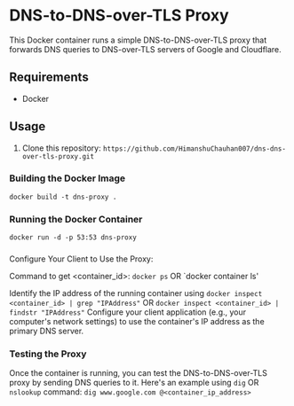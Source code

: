 # DNS-to-DNS-over-TLS Proxy

This Docker container runs a simple DNS-to-DNS-over-TLS proxy that forwards DNS queries to DNS-over-TLS servers of Google and Cloudflare.

## Requirements

- Docker

## Usage

1. Clone this repository: `https://github.com/HimanshuChauhan007/dns-dns-over-tls-proxy.git`

### Building the Docker Image
`docker build -t dns-proxy .`

### Running the Docker Container
`docker run -d -p 53:53 dns-proxy`

###
Configure Your Client to Use the Proxy:

Command to get <container_id>: `docker ps` OR `docker container ls'

Identify the IP address of the running container using `docker inspect <container_id> | grep "IPAddress"` OR `docker inspect <container_id> | findstr "IPAddress"`
Configure your client application (e.g., your computer's network settings) to use the container's IP address as the primary DNS server.

### Testing the Proxy
Once the container is running, you can test the DNS-to-DNS-over-TLS proxy by sending DNS queries to it. Here's an example using `dig` OR `nslookup` command:
`dig www.google.com @<container_ip_address>`
